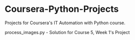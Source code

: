 # Coursera-Python-Projects
Projects for Coursera's IT Automation with Python course.

process_images.py - Solution for Course 5, Week 1's Project
